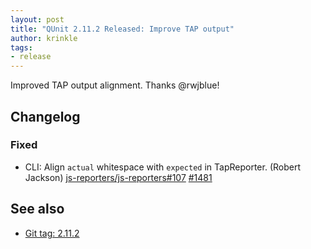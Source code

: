 ```yaml
---
layout: post
title: "QUnit 2.11.2 Released: Improve TAP output"
author: krinkle
tags:
- release
---
```


Improved TAP output alignment. Thanks @rwjblue!

## Changelog

### Fixed

* CLI: Align `actual` whitespace with `expected` in TapReporter. (Robert Jackson) [js-reporters/js-reporters#107](https://github.com/js-reporters/js-reporters/pull/107) [#1481](https://github.com/qunitjs/qunit/pull/1481)

## See also

* [Git tag: 2.11.2](https://github.com/qunitjs/qunit/releases/tag/2.11.2)

